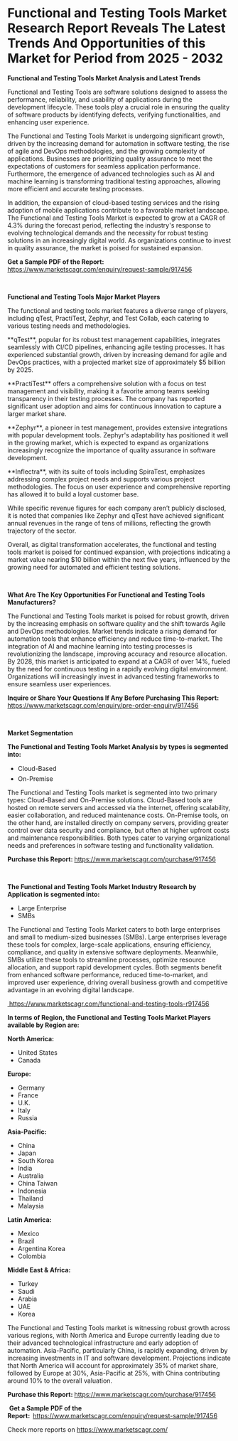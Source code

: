<p><h1>Functional and Testing Tools Market Research Report Reveals The Latest Trends And Opportunities of this Market for Period from 2025 - 2032</h1></p><p><strong>Functional and Testing Tools Market Analysis and Latest Trends</strong></p>
<p><p>Functional and Testing Tools are software solutions designed to assess the performance, reliability, and usability of applications during the development lifecycle. These tools play a crucial role in ensuring the quality of software products by identifying defects, verifying functionalities, and enhancing user experience. </p><p>The Functional and Testing Tools Market is undergoing significant growth, driven by the increasing demand for automation in software testing, the rise of agile and DevOps methodologies, and the growing complexity of applications. Businesses are prioritizing quality assurance to meet the expectations of customers for seamless application performance. Furthermore, the emergence of advanced technologies such as AI and machine learning is transforming traditional testing approaches, allowing more efficient and accurate testing processes.</p><p>In addition, the expansion of cloud-based testing services and the rising adoption of mobile applications contribute to a favorable market landscape. The Functional and Testing Tools Market is expected to grow at a CAGR of 4.3% during the forecast period, reflecting the industry's response to evolving technological demands and the necessity for robust testing solutions in an increasingly digital world. As organizations continue to invest in quality assurance, the market is poised for sustained expansion.</p></p>
<p><strong>Get a Sample PDF of the Report:&nbsp;</strong> <a href="https://www.marketscagr.com/enquiry/request-sample/917456?utm_campaign=2384&utm_medium=2&utm_source=Github&utm_content=ia&utm_term=07032025&utm_id=functional-and-testing-tools">https://www.marketscagr.com/enquiry/request-sample/917456</a></p>
<p>&nbsp;</p>
<p><strong>Functional and Testing Tools Major Market Players</strong></p>
<p><p>The functional and testing tools market features a diverse range of players, including qTest, PractiTest, Zephyr, and Test Collab, each catering to various testing needs and methodologies.</p><p>**qTest**, popular for its robust test management capabilities, integrates seamlessly with CI/CD pipelines, enhancing agile testing processes. It has experienced substantial growth, driven by increasing demand for agile and DevOps practices, with a projected market size of approximately $5 billion by 2025.</p><p>**PractiTest** offers a comprehensive solution with a focus on test management and visibility, making it a favorite among teams seeking transparency in their testing processes. The company has reported significant user adoption and aims for continuous innovation to capture a larger market share.</p><p>**Zephyr**, a pioneer in test management, provides extensive integrations with popular development tools. Zephyr's adaptability has positioned it well in the growing market, which is expected to expand as organizations increasingly recognize the importance of quality assurance in software development. </p><p>**Inflectra**, with its suite of tools including SpiraTest, emphasizes addressing complex project needs and supports various project methodologies. The focus on user experience and comprehensive reporting has allowed it to build a loyal customer base.</p><p>While specific revenue figures for each company aren’t publicly disclosed, it is noted that companies like Zephyr and qTest have achieved significant annual revenues in the range of tens of millions, reflecting the growth trajectory of the sector. </p><p>Overall, as digital transformation accelerates, the functional and testing tools market is poised for continued expansion, with projections indicating a market value nearing $10 billion within the next five years, influenced by the growing need for automated and efficient testing solutions.</p></p>
<p>&nbsp;</p>
<p><strong>What Are The Key Opportunities For Functional and Testing Tools Manufacturers?</strong></p>
<p><p>The Functional and Testing Tools market is poised for robust growth, driven by the increasing emphasis on software quality and the shift towards Agile and DevOps methodologies. Market trends indicate a rising demand for automation tools that enhance efficiency and reduce time-to-market. The integration of AI and machine learning into testing processes is revolutionizing the landscape, improving accuracy and resource allocation. By 2028, this market is anticipated to expand at a CAGR of over 14%, fueled by the need for continuous testing in a rapidly evolving digital environment. Organizations will increasingly invest in advanced testing frameworks to ensure seamless user experiences.</p></p>
<p><strong>Inquire or Share Your Questions If Any Before Purchasing This Report:</strong> <a href="https://www.marketscagr.com/enquiry/pre-order-enquiry/917456?utm_campaign=2384&utm_medium=2&utm_source=Github&utm_content=ia&utm_term=07032025&utm_id=functional-and-testing-tools">https://www.marketscagr.com/enquiry/pre-order-enquiry/917456</a></p>
<p>&nbsp;</p>
<p><strong>Market Segmentation</strong></p>
<p><strong>The Functional and Testing Tools Market Analysis by types is segmented into:</strong></p>
<p><ul><li>Cloud-Based</li><li>On-Premise</li></ul></p>
<p><p>The Functional and Testing Tools market is segmented into two primary types: Cloud-Based and On-Premise solutions. Cloud-Based tools are hosted on remote servers and accessed via the internet, offering scalability, easier collaboration, and reduced maintenance costs. On-Premise tools, on the other hand, are installed directly on company servers, providing greater control over data security and compliance, but often at higher upfront costs and maintenance responsibilities. Both types cater to varying organizational needs and preferences in software testing and functionality validation.</p></p>
<p><strong>Purchase this Report:&nbsp;</strong><a href="https://www.marketscagr.com/purchase/917456?utm_campaign=2384&utm_medium=2&utm_source=Github&utm_content=ia&utm_term=07032025&utm_id=functional-and-testing-tools">https://www.marketscagr.com/purchase/917456</a></p>
<p>&nbsp;</p>
<p><strong>The Functional and Testing Tools Market Industry Research by Application is segmented into:</strong></p>
<p><ul><li>Large Enterprise</li><li>SMBs</li></ul></p>
<p><p>The Functional and Testing Tools Market caters to both large enterprises and small to medium-sized businesses (SMBs). Large enterprises leverage these tools for complex, large-scale applications, ensuring efficiency, compliance, and quality in extensive software deployments. Meanwhile, SMBs utilize these tools to streamline processes, optimize resource allocation, and support rapid development cycles. Both segments benefit from enhanced software performance, reduced time-to-market, and improved user experience, driving overall business growth and competitive advantage in an evolving digital landscape.</p></p>
<p><a href="https://www.marketscagr.com/functional-and-testing-tools-r917456?utm_campaign=2384&utm_medium=2&utm_source=Github&utm_content=ia&utm_term=07032025&utm_id=functional-and-testing-tools">&nbsp;https://www.marketscagr.com/functional-and-testing-tools-r917456</a></p>
<p><strong>In terms of Region, the Functional and Testing Tools Market Players available by Region are:</strong></p>
<p>
    <p> <strong> North America: </strong>
        <ul>
            <li>United States</li>
            <li>Canada</li>
        </ul>
        </p> 
    <p> <strong> Europe: </strong>
        <ul>
            <li>Germany</li>
            <li>France</li>
            <li>U.K.</li>
            <li>Italy</li>
            <li>Russia</li>
        </ul>
        </p> 
    <p> <strong> Asia-Pacific: </strong>
        <ul>
            <li>China</li>
            <li>Japan</li>
            <li>South Korea</li>
            <li>India</li>
            <li>Australia</li>
            <li>China Taiwan</li>
            <li>Indonesia</li>
            <li>Thailand</li>
            <li>Malaysia</li>
        </ul>
        </p> 
    <p> <strong> Latin America: </strong>
        <ul>
            <li>Mexico</li>
            <li>Brazil</li>
            <li>Argentina Korea</li>
            <li>Colombia</li>
        </ul>
        </p> 
    <p> <strong> Middle East & Africa: </strong>
        <ul>
            <li>Turkey</li>
            <li>Saudi</li>
            <li>Arabia</li>
            <li>UAE</li>
            <li>Korea</li>
        </ul>
    </p>
    </p>
<p><p>The Functional and Testing Tools market is witnessing robust growth across various regions, with North America and Europe currently leading due to their advanced technological infrastructure and early adoption of automation. Asia-Pacific, particularly China, is rapidly expanding, driven by increasing investments in IT and software development. Projections indicate that North America will account for approximately 35% of market share, followed by Europe at 30%, Asia-Pacific at 25%, with China contributing around 10% to the overall valuation.</p></p>
<p><strong>Purchase this Report: </strong><a href="https://www.marketscagr.com/purchase/917456?utm_campaign=2384&utm_medium=2&utm_source=Github&utm_content=ia&utm_term=07032025&utm_id=functional-and-testing-tools">https://www.marketscagr.com/purchase/917456</a></p>
<p>&nbsp;<strong>Get a Sample PDF of the Report:&nbsp;&nbsp;</strong><a href="https://www.marketscagr.com/enquiry/request-sample/917456?utm_campaign=2384&utm_medium=2&utm_source=Github&utm_content=ia&utm_term=07032025&utm_id=functional-and-testing-tools">https://www.marketscagr.com/enquiry/request-sample/917456</a></p>
<p><strong></strong></p>
<p>Check more reports on <a href="https://www.marketscagr.com/?utm_campaign=2384&utm_medium=2&utm_source=Github&utm_content=ia&utm_term=07032025&utm_id=functional-and-testing-tools">https://www.marketscagr.com/</a></p>